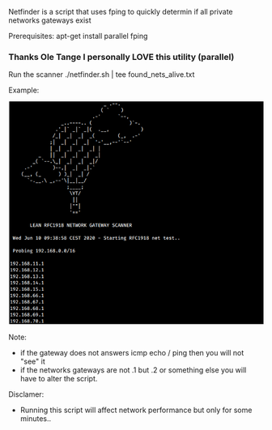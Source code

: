 
Netfinder is a script that uses fping to quickly determin if all private networks gateways exist

Prerequisites: 
apt-get install parallel fping 

### Thanks Ole Tange I personally LOVE this utility (parallel)

Run the scanner
./netfinder.sh  | tee found_nets_alive.txt

Example:

![Example](netfinder.png)

 Note:
 - if the gateway does not answers icmp echo / ping then you will not "see" it 
 - if the networks gateways are not .1 but .2 or something else you will have to alter the script.

 Disclamer:
 - Running this script will affect network performance but only for some minutes..

